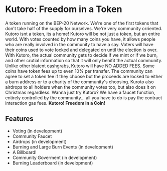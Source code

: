 # Kutoro: Freedom in a Token
A token running on the BEP-20 Network. We're one of the first tokens that don't take half of the supply for ourselves. We're very community orriented. Kutoro isnt a token, its a home! Kutoro will be not just a token, but an entire world. With votes counted by how many coins you have, it allows people who are really involved in the community to have a say. Voters will have their coins used to vote locked and delegated on until the election is over. With Kutoro, the actual community gets to decide if we mint or if we burn, and other crutial information so that it will only benifit the actual community. Unlike other blatent cashgrabs, Kutoro will have NO ADDED FEES. Some coins have token fees up to even 10% per transfer. The community can agree to set a token fee if they choose but the proceeds are locked to either a burn address or to a charity of the community's choosing. Kuroto also airdrops to all holders when the community votes too, but also does it on Christmas regardless. Wanna just try Kutoro? We have a faucet function, entirely controlled by the community... all you have to do is pay the contract interaction gas fees. **Kutoro! Freedom in a Coin!**

## Features
* Voting (in development)
* Community Faucet
* Airdrops (in development)
* Burning and Large Burn Events (in development)
* A Billboard! 
* Community Goverment (in development)
* Burning Leaderboard (in development)
